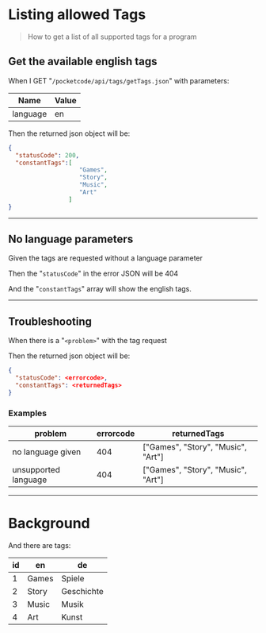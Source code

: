 # Listing allowed Tags
> How to get a list of all supported tags for a program

## Get the available english tags
> 

When I GET "`/pocketcode/api/tags/getTags.json`" with parameters:

| Name | Value |
| --- | --- |
| language | en |
   
Then the returned json object will be:
```json
{
  "statusCode": 200,
  "constantTags":[
                    "Games",
                    "Story",
                    "Music",
                    "Art"
                 ]
}
```
 
 


---

## No language parameters
> 

Given the tags are requested without a language parameter
 
Then the "`statusCode`" in the error JSON will be 404
 
And the "`constantTags`" array will show the english tags.
 
 


---

## Troubleshooting
> 

When there is a "`<problem>`" with the tag request
 
Then the returned json object will be:
```json
{
  "statusCode": <errorcode>,
  "constantTags": <returnedTags>
}
```
 
 

### Examples

| problem | errorcode | returnedTags |
| --- | --- | --- |
| no language given | 404 | [&quot;Games&quot;, &quot;Story&quot;, &quot;Music&quot;, &quot;Art&quot;] |
| unsupported language | 404 | [&quot;Games&quot;, &quot;Story&quot;, &quot;Music&quot;, &quot;Art&quot;] |

---

  
# Background

And there are tags:

| id | en | de |
| --- | --- | --- |
| 1 | Games | Spiele |
| 2 | Story | Geschichte |
| 3 | Music | Musik |
| 4 | Art | Kunst |
   
 